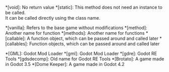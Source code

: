 [//]: # (Same as Godot docs)
*[void]: No return value
*[static]: This method does not need an instance to be called. <br>It can be called directly using the class name.

[//]: # (Words new modders might not know)
*[vanilla]: Refers to the base game without modifications
*[method]: Another name for function
*[methods]: Another name for functions
*[callable]: A function object, which can be passed around and called later
*[callables]: Function objects, which can be passed around and called later


[//]: # (Names)
*[GML]: Godot Mod Loader
*[gml]: Godot Mod Loader
*[gdre]: Godot RE Tools
*[gdsdecomp]: Old name for Godot RE Tools
*[Brotato]: A game made in Godot 3.5
*[Dome Keeper]: A game made in Godot 4.2
